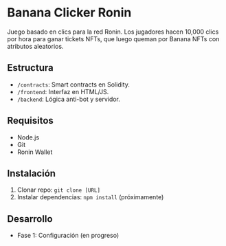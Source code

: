# Banana Clicker Ronin

Juego basado en clics para la red Ronin. Los jugadores hacen 10,000 clics por hora para ganar tickets NFTs, que luego queman por Banana NFTs con atributos aleatorios.

## Estructura

- `/contracts`: Smart contracts en Solidity.
- `/frontend`: Interfaz en HTML/JS.
- `/backend`: Lógica anti-bot y servidor.

## Requisitos

- Node.js
- Git
- Ronin Wallet

## Instalación

1. Clonar repo: `git clone [URL]`
2. Instalar dependencias: `npm install` (próximamente)

## Desarrollo

- Fase 1: Configuración (en progreso)
